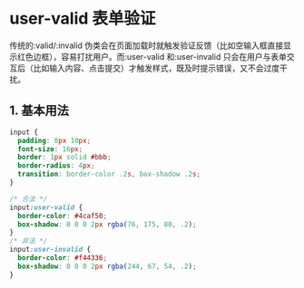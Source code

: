 # user-valid 表单验证

传统的:valid/:invalid 伪类会在页面加载时就触发验证反馈（比如空输入框直接显示红色边框），容易打扰用户。而:user-valid 和:user-invalid 只会在用户与表单交互后（比如输入内容、点击提交）才触发样式，既及时提示错误，又不会过度干扰。


## 1. 基本用法

```css
input {
  padding: 8px 10px;
  font-size: 16px;
  border: 1px solid #bbb;
  border-radius: 4px;
  transition: border-color .2s, box-shadow .2s;
}

/* 合法 */
input:user-valid {
  border-color: #4caf50;
  box-shadow: 0 0 0 2px rgba(76, 175, 80, .2);
}
/* 非法 */
input:user-invalid {
  border-color: #f44336;
  box-shadow: 0 0 0 2px rgba(244, 67, 54, .2);
}

```